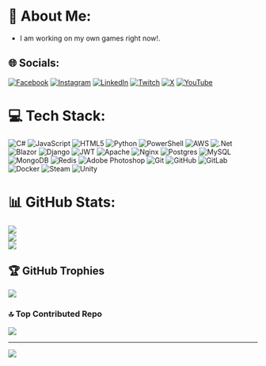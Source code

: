 # 💫 About Me:
- I am working on my own games right now!. 


## 🌐 Socials:
[![Facebook](https://img.shields.io/badge/Facebook-%231877F2.svg?logo=Facebook&logoColor=white)](https://facebook.com/fedrikarya) [![Instagram](https://img.shields.io/badge/Instagram-%23E4405F.svg?logo=Instagram&logoColor=white)](https://instagram.com/arya_fedrik) [![LinkedIn](https://img.shields.io/badge/LinkedIn-%230077B5.svg?logo=linkedin&logoColor=white)](https://linkedin.com/in/arya-fedrik) [![Twitch](https://img.shields.io/badge/Twitch-%239146FF.svg?logo=Twitch&logoColor=white)](https://twitch.tv/Fenefario) [![X](https://img.shields.io/badge/X-black.svg?logo=X&logoColor=white)](https://x.com/CatKaihurt) [![YouTube](https://img.shields.io/badge/YouTube-%23FF0000.svg?logo=YouTube&logoColor=white)](https://youtube.com/@Fenefario) 

# 💻 Tech Stack:
![C#](https://img.shields.io/badge/c%23-%23239120.svg?style=for-the-badge&logo=csharp&logoColor=white) ![JavaScript](https://img.shields.io/badge/javascript-%23323330.svg?style=for-the-badge&logo=javascript&logoColor=%23F7DF1E) ![HTML5](https://img.shields.io/badge/html5-%23E34F26.svg?style=for-the-badge&logo=html5&logoColor=white) ![Python](https://img.shields.io/badge/python-3670A0?style=for-the-badge&logo=python&logoColor=ffdd54) ![PowerShell](https://img.shields.io/badge/PowerShell-%235391FE.svg?style=for-the-badge&logo=powershell&logoColor=white) ![AWS](https://img.shields.io/badge/AWS-%23FF9900.svg?style=for-the-badge&logo=amazon-aws&logoColor=white) ![.Net](https://img.shields.io/badge/.NET-5C2D91?style=for-the-badge&logo=.net&logoColor=white) ![Blazor](https://img.shields.io/badge/blazor-%235C2D91.svg?style=for-the-badge&logo=blazor&logoColor=white) ![Django](https://img.shields.io/badge/django-%23092E20.svg?style=for-the-badge&logo=django&logoColor=white) ![JWT](https://img.shields.io/badge/JWT-black?style=for-the-badge&logo=JSON%20web%20tokens) ![Apache](https://img.shields.io/badge/apache-%23D42029.svg?style=for-the-badge&logo=apache&logoColor=white) ![Nginx](https://img.shields.io/badge/nginx-%23009639.svg?style=for-the-badge&logo=nginx&logoColor=white) ![Postgres](https://img.shields.io/badge/postgres-%23316192.svg?style=for-the-badge&logo=postgresql&logoColor=white) ![MySQL](https://img.shields.io/badge/mysql-4479A1.svg?style=for-the-badge&logo=mysql&logoColor=white) ![MongoDB](https://img.shields.io/badge/MongoDB-%234ea94b.svg?style=for-the-badge&logo=mongodb&logoColor=white) ![Redis](https://img.shields.io/badge/redis-%23DD0031.svg?style=for-the-badge&logo=redis&logoColor=white) ![Adobe Photoshop](https://img.shields.io/badge/adobe%20photoshop-%2331A8FF.svg?style=for-the-badge&logo=adobe%20photoshop&logoColor=white) ![Git](https://img.shields.io/badge/git-%23F05033.svg?style=for-the-badge&logo=git&logoColor=white) ![GitHub](https://img.shields.io/badge/github-%23121011.svg?style=for-the-badge&logo=github&logoColor=white) ![GitLab](https://img.shields.io/badge/gitlab-%23181717.svg?style=for-the-badge&logo=gitlab&logoColor=white) ![Docker](https://img.shields.io/badge/docker-%230db7ed.svg?style=for-the-badge&logo=docker&logoColor=white) ![Steam](https://img.shields.io/badge/steam-%23000000.svg?style=for-the-badge&logo=steam&logoColor=white) ![Unity](https://img.shields.io/badge/unity-%23000000.svg?style=for-the-badge&logo=unity&logoColor=white)
# 📊 GitHub Stats:
![](https://github-readme-stats.vercel.app/api?username=Fedrik24&theme=shadow_blue&hide_border=false&include_all_commits=true&count_private=true)<br/>
![](https://nirzak-streak-stats.vercel.app/?user=Fedrik24&theme=shadow_blue&hide_border=false)<br/>
![](https://github-readme-stats.vercel.app/api/top-langs/?username=Fedrik24&theme=shadow_blue&hide_border=false&include_all_commits=true&count_private=true&layout=compact)

## 🏆 GitHub Trophies
![](https://github-profile-trophy.vercel.app/?username=Fedrik24&theme=shadow_blue&no-frame=true&no-bg=false&margin-w=4)

### 🔝 Top Contributed Repo
![](https://github-contributor-stats.vercel.app/api?username=Fedrik24&limit=5&theme=shadow_blue&combine_all_yearly_contributions=true)

---
[![](https://visitcount.itsvg.in/api?id=Fedrik24&icon=0&color=1)](https://visitcount.itsvg.in)

<!-- Proudly created with GPRM ( https://gprm.itsvg.in ) -->
